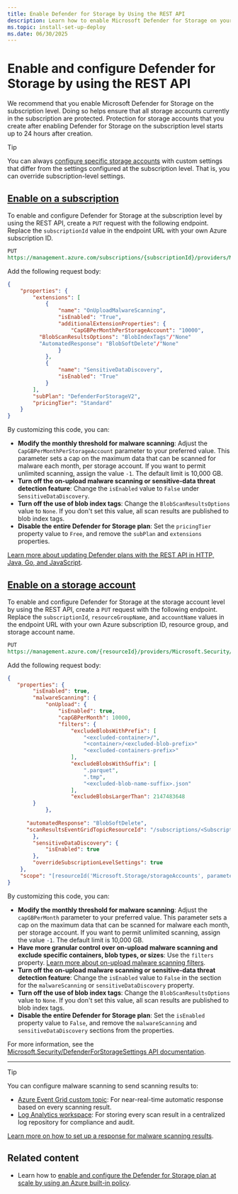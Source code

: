 ```yaml
---
title: Enable Defender for Storage by Using the REST API
description: Learn how to enable Microsoft Defender for Storage on your Azure subscription for Microsoft Defender for Cloud by using the REST API.
ms.topic: install-set-up-deploy
ms.date: 06/30/2025
---
```


# Enable and configure Defender for Storage by using the REST API

We recommend that you enable Microsoft Defender for Storage on the subscription level. Doing so helps ensure that all storage accounts currently in the subscription are protected. Protection for storage accounts that you create after enabling Defender for Storage on the subscription level starts up to 24 hours after creation.

> [!TIP]
> You can always [configure specific storage accounts](advanced-configurations-for-malware-scanning.md#override-defender-for-storage-subscription-level-settings) with custom settings that differ from the settings configured at the subscription level. That is, you can override subscription-level settings.

## [Enable on a subscription](#tab/enable-subscription/)

To enable and configure Defender for Storage at the subscription level by using the REST API, create a `PUT` request with the following endpoint. Replace the `subscriptionId` value in the endpoint URL with your own Azure subscription ID.

```rest
PUT
https://management.azure.com/subscriptions/{subscriptionId}/providers/Microsoft.Security/pricings/StorageAccounts?api-version=2024-01-01

```

Add the following request body:

```json
{
    "properties": {
        "extensions": [
            {
                "name": "OnUploadMalwareScanning",
                "isEnabled": "True",
                "additionalExtensionProperties": {
                    "CapGBPerMonthPerStorageAccount": "10000",
          "BlobScanResultsOptions": "BlobIndexTags"/"None"
          "AutomatedResponse": "BlobSoftDelete"/"None"
                }
            },
            {
                "name": "SensitiveDataDiscovery",
                "isEnabled": "True"
            }
        ],
        "subPlan": "DefenderForStorageV2",
        "pricingTier": "Standard"
    }
}
```

By customizing this code, you can:

- **Modify the monthly threshold for malware scanning**: Adjust the `CapGBPerMonthPerStorageAccount` parameter to your preferred value. This parameter sets a cap on the maximum data that can be scanned for malware each month, per storage account. If you want to permit unlimited scanning, assign the value `-1`. The default limit is 10,000 GB.
- **Turn off the on-upload malware scanning or sensitive-data threat detection feature**: Change the `isEnabled` value to `False` under `SensitiveDataDiscovery`.
- **Turn off the use of blob index tags**: Change the `BlobScanResultsOptions` value to `None`. If you don't set this value, all scan results are published to blob index tags.
- **Disable the entire Defender for Storage plan**: Set the `pricingTier` property value to `Free`, and remove the `subPlan` and `extensions` properties.

[Learn more about updating Defender plans with the REST API in HTTP, Java, Go, and JavaScript](/rest/api/defenderforcloud-composite/pricings/update?view=rest-defenderforcloud-composite-latest&tabs=HTTP&preserve-view=true).

## [Enable on a storage account](#tab/enable-storage-account/)

To enable and configure Defender for Storage at the storage account level  by using the REST API, create a `PUT` request with the following endpoint. Replace the `subscriptionId`, `resourceGroupName`, and `accountName` values in the endpoint URL with your own Azure subscription ID, resource group, and storage account name.

```rest
PUT
https://management.azure.com/{resourceId}/providers/Microsoft.Security/defenderForStorageSettings/current?api-version=2025-07-01-preview

```

Add the following request body:

```json
{
   "properties": {
        "isEnabled": true,
        "malwareScanning": {
            "onUpload": {
                "isEnabled": true,
                "capGBPerMonth": 10000,
                "filters": {
                    "excludeBlobsWithPrefix": [
                        "<excluded-container>/",
                        "<container>/<excluded-blob-prefix>"
                        "<excluded-containers-prefix>"
                    ],
                    "excludeBlobsWithSuffix": [
                        ".parquet",
                        ".tmp",
                        "<excluded-blob-name-suffix>.json"
                    ],
                    "excludeBlobsLargerThan": 2147483648
        }
            },
            
      "automatedResponse": "BlobSoftDelete",
      "scanResultsEventGridTopicResourceId": "/subscriptions/<Subscription>/resourceGroups/<resourceGroup>/providers/Microsoft.EventGrid/topics/<topicName>"
        },
        "sensitiveDataDiscovery": {
            "isEnabled": true
        },
        "overrideSubscriptionLevelSettings": true
    },
    "scope": "[resourceId('Microsoft.Storage/storageAccounts', parameters('StorageAccountName'))]"
}
```

By customizing this code, you can:

- **Modify the monthly threshold for malware scanning**: Adjust the `capGBPerMonth` parameter to your preferred value. This parameter sets a cap on the maximum data that can be scanned for malware each month, per storage account. If you want to permit unlimited scanning, assign the value `-1`. The default limit is 10,000 GB.
- **Have more granular control over on-upload malware scanning and exclude specific containers, blob types, or sizes**: Use the `filters` property.
[Learn more about on-upload malware scanning filters](on-upload-malware-scanning.md).
- **Turn off the on-upload malware scanning or sensitive-data threat detection feature**: Change the `isEnabled` value to `False` in the section for the `malwareScanning` or `sensitiveDataDiscovery` property.
- **Turn off the use of blob index tags**: Change the `BlobScanResultsOptions` value to `None`. If you don't set this value, all scan results are published to blob index tags.
- **Disable the entire Defender for Storage plan**: Set the `isEnabled` property value to `False`, and remove the `malwareScanning` and `sensitiveDataDiscovery` sections from the properties.

For more information, see the [Microsoft.Security/DefenderForStorageSettings API documentation](/rest/api/defenderforcloud-composite/defender-for-storage/create?view=rest-defenderforcloud-composite-latest&tabs=HTTP&preserve-view=true).

---

> [!TIP]
> You can configure malware scanning to send scanning results to:
>
> - [Azure Event Grid custom topic](/azure/defender-for-cloud/advanced-configurations-for-malware-scanning#set-up-event-grid-for-malware-scanning): For near-real-time automatic response based on every scanning result.
> - [Log Analytics workspace](/azure/defender-for-cloud/advanced-configurations-for-malware-scanning#set-up-logging-for-malware-scanning): For storing every scan result in a centralized log repository for compliance and audit.
>
> [Learn more on how to set up a response for malware scanning results](defender-for-storage-configure-malware-scan.md).

## Related content

- Learn how to [enable and configure the Defender for Storage plan at scale by using an Azure built-in policy](defender-for-storage-policy-enablement.md).
